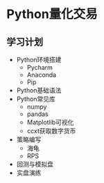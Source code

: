 # Python量化交易

## 学习计划
- Python环境搭建
  - Pycharm
  - Anaconda
  - Pip
- Python基础语法
- Python常见库
  - numpy
  - pandas
  - Matplotlib可视化
  - ccxt获取数字货币
- 策略编写
  - 海龟
  - RPS
- 回测与模拟盘
- 实盘演练

